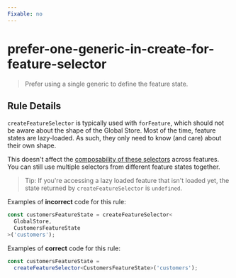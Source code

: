 ```yaml
---
Fixable: no
---
```


# prefer-one-generic-in-create-for-feature-selector

> Prefer using a single generic to define the feature state.

<!-- Everything above this generated, do not edit -->
<!-- MANUAL-DOC:START -->

## Rule Details

`createFeatureSelector` is typically used with `forFeature`, which should not be aware about the shape of the Global Store. Most of the time, feature states are lazy-loaded. As such, they only need to know (and care) about their own shape.

This doesn't affect the [composability of these selectors](https://timdeschryver.dev/blog/sharing-data-between-modules-is-peanuts) across features.
You can still use multiple selectors from different feature states together.

> Tip: If you're accessing a lazy loaded feature that isn't loaded yet, the state returned by `createFeatureSelector` is `undefined`.

Examples of **incorrect** code for this rule:

```ts
const customersFeatureState = createFeatureSelector<
  GlobalStore,
  CustomersFeatureState
>('customers');
```

Examples of **correct** code for this rule:

```ts
const customersFeatureState =
  createFeatureSelector<CustomersFeatureState>('customers');
```
